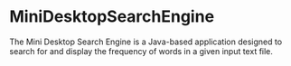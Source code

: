 # MiniDesktopSearchEngine
The Mini Desktop Search Engine is a Java-based application designed to search for and display the frequency of words in a given input text file.
